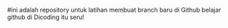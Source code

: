 #ini adalah repository untuk latihan membuat branch baru di Github
belajar github di Dicoding itu seru!


